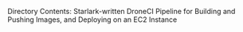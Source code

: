 Directory Contents: Starlark-written DroneCI Pipeline for Building and Pushing Images, and Deploying on an EC2 Instance
